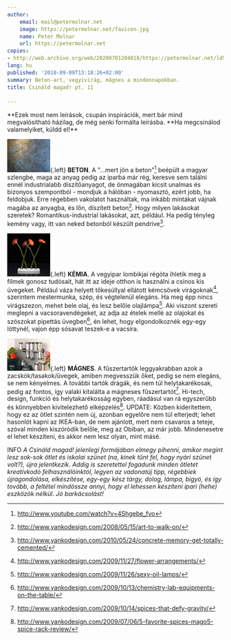```yaml
---
author:
    email: mail@petermolnar.net
    image: https://petermolnar.net/favicon.jpg
    name: Peter Molnar
    url: https://petermolnar.net
copies:
- http://web.archive.org/web/20200701204018/https://petermolnar.net/ld50/csinald-magad-pt-11/
lang: hu
published: '2010-09-09T13:18:26+02:00'
summary: Beton-art, vegyivirág, mágnes a mindennapokban.
title: Csináld magad! pt. 11

---
```


**Ezek most nem leírások, csupán inspirációk, mert bár mind
megvalósítható házilag, de még senki formálta leírásba. **Ha megcsinálod
valamelyiket, küldd el!\*\*

![concrete\_art2](concrete_art2.jpg){.left} **BETON**. A "...mert jön a
beton"[^1] beépült a magyar szlengbe, maga az anyag pedig az iparba már
rég, keresve sem találni ennél industrialabb díszítőanyagot, de
önmagában kicsit unalmas és bizonyos szempontból - mondjuk a hálóban -
nyomasztó, ezért jobb, ha feldobjuk. Erre régebben vakolatot használtak,
ma inkább mintákat vájnak magába az anyagba, és lőn, díszített
beton[^2]. Hogy milyen lakásokat szeretek? Romantikus-industrial
lakásokat, azt, például. Ha pedig tényleg kemény vagy, itt van neked
betonból készült pendrive[^3].

![adaptationvases1](adaptationvases1.jpg){.left} **KÉMIA**. A vegyipar
lombikjai régóta ihletik meg a filmek gonosz tudósait, hát itt az ideje
otthon is használni a csinos kis üvegeket. Például váza helyett
tőkesúllyal ellátott kémcsövek virágoknak[^4], szerintem mestermunka,
szép, és végtelenül elegáns. Ha meg épp nincs virágszezon, mehet bele
olaj, és lesz belőle olajlámpa[^5]. Aki viszont szereti meglepni a
vacsoravendégeket, az adja az ételek mellé az olajokat és szószokat
pipettás üvegben[^6], én lehet, hogy elgondolkoznék egy-egy löttynél,
vajon épp sósavat teszek-e a vacsira.

![zervo2](zervo2.jpg){.left} **MÁGNES**. A fűszertartók leggyakrabban
azok a zacskók/tasakok/üvegek, amiben megvesszük őket, pedig se nem
elegáns, se nem kényelmes. A további tartók drágák, és nem túl
helytakarékosak, pedig az fontos, így valaki kitalálta a mágneses
fűszertartót[^7]. Hi-tech, design, funkció és helytakarékosság egyben,
ráadásul van rá egyszerűbb és könnyebben kivitelezhető elképzelés[^8].
UPDATE: Közben kiderítettem, hogy ez az ötlet szintén nem új, azonban
egyelőre nem túl elterjedt; lehet hasonlót kapni az IKEA-ban, de nem
ajánlott, mert nem csavaros a teteje, szóval minden kiszóródik belőle,
meg az Obiban, az már jobb. Mindenesetre el lehet készíteni, és akkor
nem lesz olyan, mint másé.

INFO *A Csináld magad! jelenlegi formájában elmegy pihenni, amikor
megint lesz sok-sok ötlet és iskolai szünet (na, kinek tűnt fel, hogy
nyári szünet volt?), újra jelentkezik. Addig is szeretettel fogadunk
minden ötletet kreatívkodó felhasználóinktól, legyen az vadonatúj tipp,
régebbiek újragondolása, elkészítése, egy-egy kész tárgy, dolog, lámpa,
bigyó, és így tovább, a feltétel mindössze annyi, hogy el lehessen
készíteni ipari (hehe) eszközök nélkül. Jó barkácsolást!*

[^1]: <http://www.youtube.com/watch?v=4Shgebe_fvo>

[^2]: <http://www.yankodesign.com/2008/05/15/art-to-walk-on/>

[^3]: <http://www.yankodesign.com/2010/05/24/concrete-memory-get-totally-cemented/>

[^4]: <http://www.yankodesign.com/2009/11/27/flower-arrangements/>

[^5]: <http://www.yankodesign.com/2009/11/26/sexy-oil-lamps/>

[^6]: <http://www.yankodesign.com/2009/10/13/chemistry-lab-equipments-on-the-table/>

[^7]: <http://www.yankodesign.com/2009/10/14/spices-that-defy-gravity/>

[^8]: <http://www.yankodesign.com/2009/07/06/5-favorite-spices-mago5-spice-rack-review/>